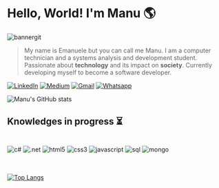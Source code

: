 # Hello, World! I'm Manu 🌎

![bannergit](https://uploaddeimagens.com.br/images/003/767/600/original/bannergit.png?1647030672)

>My name is Emanuele but you can call me Manu. I am a computer technician and a systems analysis and development student. Passionate about **technology** and its impact on **society**. Currently developing myself to become a software developer.

[![LinkedIn](https://img.shields.io/badge/LinkedIn-0077B5?style=for-the-badge&logo=linkedin&logoColor=white)](https://www.linkedin.com/in/emanuele-rangel-7b50971b8/)
[![Medium](https://img.shields.io/badge/Medium-12100E?style=for-the-badge&logo=medium&logoColor=white)](https://medium.com/@emanuele.rangel52)
[![Gmail](https://img.shields.io/badge/Gmail-D14836?style=for-the-badge&logo=gmail&logoColor=white)](mailto:emanuele.rangel52@gmail.com)
[![Whatsapp](https://img.shields.io/badge/WhatsApp-25D366?style=for-the-badge&logo=whatsapp&logoColor=white)](https://api.whatsapp.com/send?phone=5511974041419)


![Manu's GitHub stats](https://github-readme-stats.vercel.app/api?username=EmanueleRangel&show_&count_private=trueicons=true&theme=tokyonight)


## Knowledges in progress ⏳
</br>

<div style="display:inline_block">
    <img align="center" alt="c#" src="https://img.shields.io/badge/C%23-239120?style=for-the-badge&logo=c-sharp&logoColor=white"/>
    <img align="center" alt=".net" src="https://img.shields.io/badge/.NET-5C2D91?style=for-the-badge&logo=.net&logoColor=white"/>
    <img align="center" alt="html5" src="https://img.shields.io/badge/HTML5-E34F26?style=for-the-badge&logo=html5&logoColor=white"/>
    <img align="center" alt="css3" src="https://img.shields.io/badge/CSS3-1572B6?style=for-the-badge&logo=css3&logoColor=white"/>
    <img align="center" alt="javascript" src="https://img.shields.io/badge/JavaScript-F7DF1E?style=for-the-badge&logo=javascript&logoColor=black"/>
    <img align="center" alt="sql" src="https://img.shields.io/badge/MySQL-00000F?style=for-the-badge&logo=mysql&logoColor=white"/>
    <img align="center" alt="mongo" src="https://img.shields.io/badge/MongoDB-4EA94B?style=for-the-badge&logo=mongodb&logoColor=white"/>
</div></br></br>

[![Top Langs](https://github-readme-stats.vercel.app/api/top-langs/?username=EmanueleRangel&layout=compact&theme=tokyonight)](https://github.com/anuraghazra/github-readme-stats)
